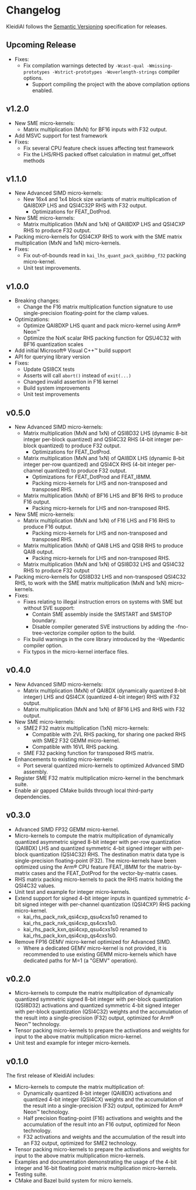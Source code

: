 <!--
    SPDX-FileCopyrightText: Copyright 2024-2025 Arm Limited and/or its affiliates <open-source-office@arm.com>

    SPDX-License-Identifier: Apache-2.0
-->

# Changelog

KleidiAI follows the [Semantic Versioning](https://semver.org/) specification for releases.

## Upcoming Release

- Fixes:
  - Fix compilation warnings detected by `-Wcast-qual -Wmissing-prototypes -Wstrict-prototypes -Woverlength-strings` compiler options.
    - Support compiling the project with the above compilation options enabled.

## v1.2.0

- New SME micro-kernels:
  - Matrix multiplication (MxN) for BF16 inputs with F32 output.
- Add MSVC support for test framework
- Fixes:
  - Fix several CPU feature check issues affecting test framework
  - Fix the LHS/RHS packed offset calculation in matmul get_offset methods

## v1.1.0

- New Advanced SIMD micro-kernels:
  - New 16x4 and 1x4 block size variants of matrix multiplication of QAI8DXP LHS and QSI4C32P RHS with F32 output.
    - Optimizations for FEAT_DotProd.
- New SME micro-kernels:
  - Matrix multiplication (MxN and 1xN) of QAI8DXP LHS and QSI4CXP RHS to produce F32 output.
- Packing micro-kernels for QSI4CXP RHS to work with the SME matrix multiplication (MxN and 1xN) micro-kernels.
- Fixes:
  - Fix out-of-bounds read in `kai_lhs_quant_pack_qai8dxp_f32` packing micro-kernel.
  - Unit test improvements.

## v1.0.0

- Breaking changes:
  - Change the F16 matrix multiplication function signature to use single-precision floating-point for the clamp values.
- Optimizations:
  - Optimize QAI8DXP LHS quant and pack micro-kernel using Arm® Neon™
  - Optimize the NxK scalar RHS packing function for QSU4C32 with BF16 quantization scales
- Add initial Microsoft® Visual C++™ build support
- API for querying library version
- Fixes:
  - Update QSI8CX tests
  - Asserts will call `abort()` instead of `exit(...)`
  - Changed invalid assertion in F16 kernel
  - Build system improvements
  - Unit test improvements

## v0.5.0

- New Advanced SIMD micro-kernels:
  - Matrix multiplication (MxN and 1xN) of QSI8D32 LHS (dynamic 8-bit integer per-block quantized) and QSI4C32 RHS (4-bit integer per-block quantized) to produce F32 output.
    - Optimizations for FEAT_DotProd.
  - Matrix multiplication (MxN and 1xN) of QAI8DX LHS (dynamic 8-bit integer per-row quantized) and QSI4CX RHS (4-bit integer per-channel quantized) to produce F32 output.
    - Optimizations for FEAT_DotProd and FEAT_I8MM.
    - Packing micro-kernels for LHS and non-transposed and transposed RHS.
  - Matrix multiplication (MxN) of BF16 LHS and BF16 RHS to produce F16 output.
    - Packing micro-kernels for LHS and non-transposed RHS.
- New SME micro-kernels:
  - Matrix multiplication (MxN and 1xN) of F16 LHS and F16 RHS to produce F16 output.
    - Packing micro-kernels for LHS and non-transposed and transposed RHS.
  - Matrix multiplication (MxN) of QAI8 LHS and QSI8 RHS to produce QAI8 output.
    - Packing micro-kernels for LHS and non-transposed RHS.
  - Matrix multiplication (MxN and 1xN) of QSI8D32 LHS and QSI4C32 RHS to produce F32 output
- Packing micro-kernels for QSI8D32 LHS and non-transposed QSI4C32 RHS, to work with the SME matrix multiplication (MxN and 1xN) micro-kernels.
- Fixes:
  - Fixes relating to illegal instruction errors on systems with SME but without SVE support:
    - Contain SME assembly inside the SMSTART and SMSTOP boundary.
    - Disable compiler generated SVE instructions by adding the -fno-tree-vectorize compiler option to the build.
  - Fix build warnings in the core library introduced by the -Wpedantic compiler option.
  - Fix typos in the micro-kernel interface files.

## v0.4.0

- New Advanced SIMD micro-kernels:
  - Matrix multiplication (MxN) of QAI8DX (dynamically quantized 8-bit integer) LHS and QSI4CX (quantized 4-bit integer) RHS with F32 output.
  - Matrix multiplication (MxN and 1xN) of BF16 LHS and RHS with F32 output.
- New SME micro-kernels:
  - SME2 F32 matrix multiplication (1xN) micro-kernels:
    - Compatible with 2VL RHS packing, for sharing one packed RHS with SME2 F32 GEMM micro-kernel.
    - Compatible with 16VL RHS packing.
  - SME F32 packing function for transposed RHS matrix.
- Enhancements to existing micro-kernels:
  - Port several quantized micro-kernels to optimized Advanced SIMD assembly.
- Register SME F32 matrix multiplication micro-kernel in the benchmark suite.
- Enable air gapped CMake builds through local third-party dependencies.

## v0.3.0

- Advanced SIMD FP32 GEMM micro-kernel.
- Micro-kernels to compute the matrix multiplication of dynamically quantized asymmetric signed 8-bit integer with per-row quantization (QAI8DX) LHS and quantized symmetric 4-bit signed integer with per-block quantization (QSI4C32) RHS. The destination matrix data type is single-precision floating-point (F32). The micro-kernels have been optimized using the Arm® CPU feature FEAT_I8MM for the matrix-by-matrix cases and the FEAT_DotProd for the vector-by-matrix cases.
- RHS matrix packing micro-kernels to pack the RHS matrix holding the QSI4C32 values.
- Unit test and example for integer micro-kernels.
- Extend support for signed 4-bit integer inputs in quantized symmetric 4-bit signed integer with per-channel quantization (QSI4CXP) RHS packing micro-kernel.
  - kai_rhs_pack_nxk_qsi4cxp_qsu4cxs1s0 renamed to kai_rhs_pack_nxk_qsi4cxp_qs4cxs1s0.
  - kai_rhs_pack_kxn_qsi4cxp_qsu4cxs1s0 renamed to kai_rhs_pack_kxn_qsi4cxp_qs4cxs1s0.
- Remove FP16 GEMV micro-kernel optimized for Advanced SIMD.
  - Where a dedicated GEMV micro-kernel is not provided, it is recommended to use existing GEMM micro-kernels which have dedicated paths for M=1 (a "GEMV" operation).

## v0.2.0

- Micro-kernels to compute the matrix multiplication of dynamically quantized symmetric signed 8-bit integer with
  per-block quantization (QSI8D32) activations and quantized symmetric 4-bit signed integer with per-block quantization
  (QSI4C32) weights and the accumulation of the result into a single-precision (F32) output,
  optimized for Arm® Neon™ technology.
- Tensor packing micro-kernels to prepare the activations and weights for input to the above matrix multiplication
  micro-kernel.
- Unit test and example for integer micro-kernels.

## v0.1.0

The first release of KleidiAI includes:

- Micro-kernels to compute the matrix multiplication of:
  - Dynamically quantized 8-bit integer (QAI8DX) activations and quantized 4-bit integer (QSI4CX) weights and the
    accumulation of the result into a single-precision (F32) output, optimized for Arm® Neon™ technology.
  - Half precision floating-point (F16) activations and weights and the accumulation of the result into an F16 output,
    optimized for Neon technology.
  - F32 activations and weights and the accumulation of the result into an F32 output, optimized for SME2 technology.
- Tensor packing micro-kernels to prepare the activations and weights for input to the above matrix multiplication
  micro-kernels.
- Examples and documentation demonstrating the usage of the 4-bit integer and 16-bit floating point matrix
  multiplication micro-kernels.
- Testing suite.
- CMake and Bazel build system for micro kernels.
